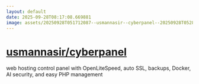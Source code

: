 ```yaml
---
layout: default
date: 2025-09-28T08:17:08.669881
image: assets/20250928T051712087--usmannasir--cyberpanel--20250928T052825936--cropped.png
---
```


# [usmannasir/cyberpanel](https://github.com/usmannasir/cyberpanel)

web hosting control panel with OpenLiteSpeed, auto SSL, backups, Docker, AI security, and easy PHP management
